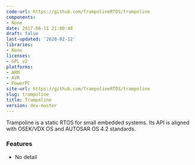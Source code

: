```yaml
---
code-url: https://github.com/TrampolineRTOS/trampoline
components:
- None
date: 2017-06-11 21:00:48
draft: false
last-updated: '2020-02-12'
libraries:
- None
licenses:
- GPL v2
platforms:
- ARM
- AVR
- PowerPC
site-url: https://github.com/TrampolineRTOS/trampoline
slug: trampoline
title: Trampoline
version: dev-master
---
```

Trampoline is a static RTOS for small embedded systems. Its API is aligned with OSEK/VDX OS and AUTOSAR OS 4.2 standards.

<!--more-->

### Features
- No detail


